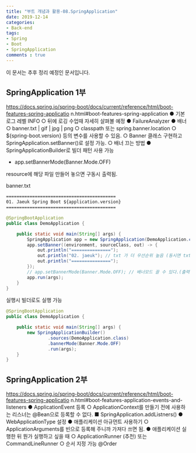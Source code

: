 ```yaml
---
title: "부트 개념과 활용-08.SpringApplication"
date: 2019-12-14
categories:
- Back-end
tags:
- Spring 
- Boot
- SpringApplication
comments : true
---
```


이 문서는 추후 정리 예정인 문서입니다.

## SpringApplication 1부


https://docs.spring.io/spring-boot/docs/current/reference/html/boot-features-spring-applicatio
n.html#boot-features-spring-application
● 기본 로그 레벨 INFO
○ 뒤에 로깅 수업때 자세히 살펴볼 예정
● FailureAnalyzer
● 배너
○ banner.txt | gif | jpg | png
○ classpath 또는 spring.banner.location
○ ${spring-boot.version} 등의 변수를 사용할 수 있음.
○ Banner 클래스 구현하고 SpringApplication.setBanner()로 설정 가능.
○ 배너 끄는 방법
● SpringApplicationBuilder로 빌더 패턴 사용 가능
  - app.setBannerMode(Banner.Mode.OFF)

resource에 해당 파일 만들어 놓으면 구동시 출력됨. 


banner.txt
~~~txt
==========================================
01. Jaeuk Spring Boot ${application.version}
==========================================
~~~

~~~java
@SpringBootApplication
public class DemoApplication {

    public static void main(String[] args) {
        SpringApplication app = new SpringApplication(DemoApplication.class);
        app.setBanner((environment, sourceClass, out) -> {
            out.println("===============");
            out.println("02. jaeuk"); // txt 가 더 우선순위 높음 (동시면 txt출력됨)
            out.println("===============");
        });
        // app.setBannerMode(Banner.Mode.OFF); // 배너모드 끌 수 있다.(출력 x)
        app.run(args);
    }
}
~~~


실행시 빌더로도 실행 가능
~~~java
@SpringBootApplication
public class DemoApplication {

    public static void main(String[] args) {
        new SpringApplicationBuilder()
                .sources(DemoApplication.class)
                .bannerMode(Banner.Mode.OFF)
                .run(args);
    }
}
~~~

## SpringApplication 2부

https://docs.spring.io/spring-boot/docs/current/reference/html/boot-features-spring-applicatio
n.html#boot-features-application-events-and-listeners
● ApplicationEvent 등록
○ ApplicationContext를 만들기 전에 사용하는 리스너는 @Bean으로 등록할 수
없다.
■ SpringApplication.addListners()
● WebApplicationType 설정
● 애플리케이션 아규먼트 사용하기
○ ApplicationArguments를 빈으로 등록해 주니까 가져다 쓰면 됨.
● 애플리케이션 실행한 뒤 뭔가 실행하고 싶을 때
○ ApplicationRunner (추천) 또는 CommandLineRunner
○ 순서 지정 가능 @Order



